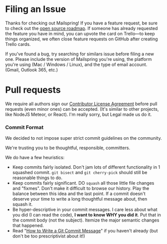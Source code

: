 # Filing an Issue

Thanks for checking out Mailspring! If you have a feature request, be sure to check out the [open source roadmap](http://trello.com/b/hxsqB6vx/mailspring-open-source-roadmap). If someone has already requested
the feature you have in mind, you can upvote the card on Trello—to keep things organized, we
often close feature requests on GitHub after creating Trello cards.

If you've found a bug, try searching for similars issue before filing a new one. Please include
the version of Mailspring you're using, the platform you're using (Mac / Windows / Linux), and the
type of email account. (Gmail, Outlook 365, etc.)

# Pull requests

We require all authors sign our [Contributor License
Agreement](https://www.getmailspring.com/cla.html) before pull requests (even
minor ones) can be accepted. (It's similar to other projects, like NodeJS
Meteor, or React). I'm really sorry, but Legal made us do it.

### Commit Format

We decided to not impose super strict commit guidelines on the community.

We're trusting you to be thoughtful, responsible, committers.

We do have a few heuristics:

- Keep commits fairly isolated. Don't jam lots of different functionality
  in 1 squashed commit. `git bisect` and `git cherry-pick` should still be
  reasonable things to do.
- Keep commits fairly significant. DO `squash` all those little file
  changes and "fixmes". Don't make it difficult to browse our history.
  Play the balance between this idea and the last point. If a commit
  doesn't deserve your time to write a long thoughtful message about, then
  squash it.
- Be hyper-descriptive in your commit messages. I care less about what
  you did (I can read the code), **I want to know WHY you did it**. Put
  that in the commit body (not the subject). Itemize the major semantic
  changes that happened.
- Read "[How to Write a Git Commit Message](http://chris.beams.io/posts/git-commit/)" if you haven't already (but don't be too prescriptivist about it!)
